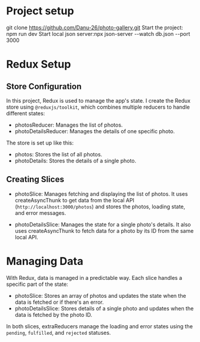 
# Project setup
git clone https://github.com/Danu-26/photo-gallery.git
Start the project: npm run dev
Start local json server:npx json-server --watch db.json --port 3000

# Redux Setup

## Store Configuration
In this project, Redux is used to manage the app's state. I create the Redux store using `@reduxjs/toolkit`, which combines multiple reducers to handle different states:

- photosReducer: Manages the list of photos.
- photoDetailsReducer: Manages the details of one specific photo.

The store is set up like this:
- photos: Stores the list of all photos.
- photoDetails: Stores the details of a single photo.

## Creating Slices

- photoSlice: Manages fetching and displaying the list of photos. It uses createAsyncThunk to get data from the local API (`http://localhost:3000/photos`) and stores the photos, loading state, and error messages.
  
- photoDetailsSlice: Manages the state for a single photo's details. It also uses createAsyncThunk to fetch data for a photo by its ID from the same local API.

# Managing Data
With Redux, data is managed in a predictable way. Each slice handles a specific part of the state:

- photoSlice: Stores an array of photos and updates the state when the data is fetched or if there's an error.
- photoDetailsSlice: Stores details of a single photo and updates when the data is fetched by the photo ID.

In both slices, extraReducers manage the loading and error states using the `pending`, `fulfilled`, and `rejected` statuses.



